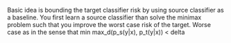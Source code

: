 Basic idea is bounding the target classifier risk by using source classifier as a baseline. You first learn a source classifier than solve the minimax problem such that you improve the worst case risk of the target. Worse case as in the sense that min max_d(p_s(y|x), p_t(y|x)) < delta
